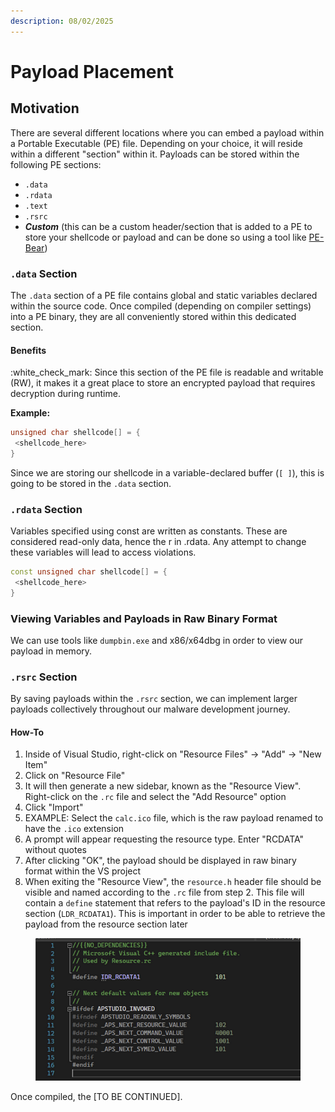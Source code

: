 ```yaml
---
description: 08/02/2025
---
```


# Payload Placement

## Motivation

There are several different locations where you can embed a payload within a Portable Executable (PE) file. Depending on your choice, it will reside within a different "section" within it. Payloads can be stored within the following PE sections:

* `.data`
* `.rdata`
* `.text`
* `.rsrc`
* _**Custom**_ (this can be a custom header/section that is added to a PE to store your shellcode or payload and can be done so using a tool like [PE-Bear](https://github.com/hasherezade/pe-bear))

### `.data` Section

The `.data` section of a PE file contains global and static variables declared within the source code. Once compiled (depending on compiler settings) into a PE binary, they are all conveniently stored within this dedicated section.&#x20;

#### Benefits

:white\_check\_mark: Since this section of the PE file is readable and writable (RW), it makes it a great place to store an encrypted payload that requires decryption during runtime.&#x20;

**Example:**

```cpp
unsigned char shellcode[] = {
 <shellcode_here>
}
```

Since we are storing our shellcode in a variable-declared buffer (`[ ]`), this is going to be stored in the `.data` section.

### `.rdata` Section

Variables specified using const are written as constants. These are considered read-only data, hence the r in .rdata. Any attempt to change these variables will lead to access violations.&#x20;

```cpp
const unsigned char shellcode[] = {
 <shellcode_here>
}
```

### Viewing Variables and Payloads in Raw Binary Format

We can use tools like `dumpbin.exe` and x86/x64dbg in order to view our payload in memory.

### `.rsrc` Section

By saving payloads within the `.rsrc` section, we can implement larger payloads collectively throughout our malware development journey.

#### How-To

1. Inside of Visual Studio, right-click on "Resource Files" -> "Add" -> "New Item"
2. Click on "Resource File"
3. It will then generate a new sidebar, known as the "Resource View". Right-click on the `.rc` file and select the "Add Resource" option
4. Click "Import"
5. EXAMPLE: Select the `calc.ico` file, which is the raw payload renamed to have the `.ico` extension
6. A prompt will appear requesting the resource type. Enter "RCDATA" without quotes
7. After clicking "OK", the payload should be displayed in raw binary format within the VS project
8. When exiting the "Resource View", the `resource.h` header file should be visible and named according to the `.rc` file from step 2. This file will contain a `define` statement that refers to the payload's ID in the resource section (`LDR_RCDATA1`). This is important in order to be able to retrieve the payload from the resource section later

<figure><img src="../../.gitbook/assets/image (257).png" alt=""><figcaption></figcaption></figure>

Once compiled, the \[TO BE CONTINUED].
